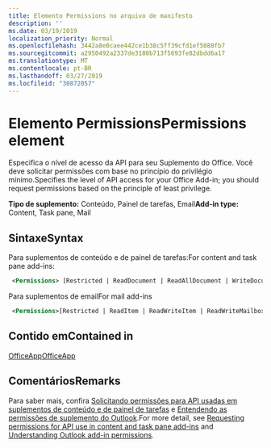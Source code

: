 ```yaml
---
title: Elemento Permissions no arquivo de manifesto
description: ''
ms.date: 03/19/2019
localization_priority: Normal
ms.openlocfilehash: 3442a8e0caee442ce1b38c5ff39cfd1ef5088fb7
ms.sourcegitcommit: a2950492a2337de3180b713f5693fe82dbdd6a17
ms.translationtype: MT
ms.contentlocale: pt-BR
ms.lasthandoff: 03/27/2019
ms.locfileid: "30872057"
---
```

# <a name="permissions-element"></a><span data-ttu-id="5dfee-102">Elemento Permissions</span><span class="sxs-lookup"><span data-stu-id="5dfee-102">Permissions element</span></span>

<span data-ttu-id="5dfee-103">Especifica o nível de acesso da API para seu Suplemento do Office. Você deve solicitar permissões com base no princípio do privilégio mínimo.</span><span class="sxs-lookup"><span data-stu-id="5dfee-103">Specifies the level of API access for your Office Add-in; you should request permissions based on the principle of least privilege.</span></span>

<span data-ttu-id="5dfee-104">**Tipo de suplemento:** Conteúdo, Painel de tarefas, Email</span><span class="sxs-lookup"><span data-stu-id="5dfee-104">**Add-in type:** Content, Task pane, Mail</span></span>

## <a name="syntax"></a><span data-ttu-id="5dfee-105">Sintaxe</span><span class="sxs-lookup"><span data-stu-id="5dfee-105">Syntax</span></span>

<span data-ttu-id="5dfee-106">Para suplementos de conteúdo e de painel de tarefas:</span><span class="sxs-lookup"><span data-stu-id="5dfee-106">For content and task pane add-ins:</span></span>

```XML
 <Permissions> [Restricted | ReadDocument | ReadAllDocument | WriteDocument | ReadWriteDocument]</Permissions>
```

<span data-ttu-id="5dfee-107">Para suplementos de email</span><span class="sxs-lookup"><span data-stu-id="5dfee-107">For mail add-ins</span></span>

```XML
 <Permissions>[Restricted | ReadItem | ReadWriteItem | ReadWriteMailbox]</Permissions>
```

## <a name="contained-in"></a><span data-ttu-id="5dfee-108">Contido em</span><span class="sxs-lookup"><span data-stu-id="5dfee-108">Contained in</span></span>

[<span data-ttu-id="5dfee-109">OfficeApp</span><span class="sxs-lookup"><span data-stu-id="5dfee-109">OfficeApp</span></span>](officeapp.md)

## <a name="remarks"></a><span data-ttu-id="5dfee-110">Comentários</span><span class="sxs-lookup"><span data-stu-id="5dfee-110">Remarks</span></span>

<span data-ttu-id="5dfee-111">Para saber mais, confira [Solicitando permissões para API usadas em suplementos de conteúdo e de painel de tarefas](/office/dev/add-ins/develop/requesting-permissions-for-api-use-in-content-and-task-pane-add-ins) e [Entendendo as permissões de suplemento do Outlook](/outlook/add-ins/understanding-outlook-add-in-permissions).</span><span class="sxs-lookup"><span data-stu-id="5dfee-111">For more detail, see [Requesting permissions for API use in content and task pane add-ins](/office/dev/add-ins/develop/requesting-permissions-for-api-use-in-content-and-task-pane-add-ins) and [Understanding Outlook add-in permissions](/outlook/add-ins/understanding-outlook-add-in-permissions).</span></span>
